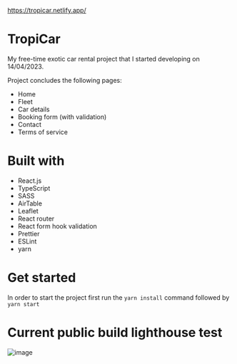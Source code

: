 https://tropicar.netlify.app/

# TropiCar

My free-time exotic car rental project that I started developing on 14/04/2023.

Project concludes the following pages: 
<ul>
  <li>Home</li>
  <li>Fleet</li>
  <li>Car details</li>
  <li>Booking form (with validation)</li>
  <li>Contact</li>
  <li>Terms of service</li>

</ul>

# Built with
<ul>
  <li>React.js</li>
  <li>TypeScript</li>
  <li>SASS</li>
  <li>AirTable</li>
  <li>Leaflet</li>
  <li>React router</li>
  <li>React form hook validation</li>
  <li>Prettier</li>
  <li>ESLint</li>
  <li>yarn</li>
</ul>


# Get started
In order to start the project first run the <code>yarn install</code> command followed by <code>yarn start</code>

# Current public build lighthouse test
![image](https://github.com/ppuhacz/tropicar/assets/121962027/1b28948d-d4db-400c-b8a3-aa8d6df45096)

